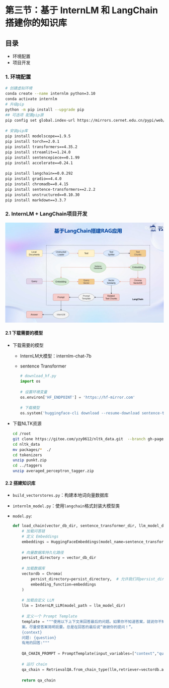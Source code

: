# 第三节：基于 InternLM 和 LangChain 搭建你的知识库



## 目录

- 环境配置
- 项目开发



### 1. 环境配置

```bash
# 创建虚拟环境
conda create --name internlm python=3.10
conda activate internlm
# 升级pip
python -m pip install --upgrade pip
## 可选项 配置pip源
pip config set global.index-url https://mirrors.cernet.edu.cn/pypi/web/simple

# 安装pip库 
pip install modelscope==1.9.5
pip install torch==2.0.1
pip install transformers==4.35.2
pip install streamlit==1.24.0
pip install sentencepiece==0.1.99
pip install accelerate==0.24.1

pip install langchain==0.0.292
pip install gradio==4.4.0
pip install chromadb==0.4.15
pip install sentence-transformers==2.2.2
pip install unstructured==0.10.30
pip install markdown==3.3.7
```



### 2. InternLM + LangChain项目开发

![image-20240110205220020](images/image-20240110205220020.png)

#### 2.1 下载需要的模型

- 下载需要的模型

  - InternLM大模型：internlm-chat-7b

  - sentence Transformer

    ```python
    # download_hf.py
    import os
    
    # 设置环境变量
    os.environ['HF_ENDPOINT'] = 'https://hf-mirror.com'
    
    # 下载模型
    os.system('huggingface-cli download --resume-download sentence-transformers/paraphrase-multilingual-MiniLM-L12-v2 --local-dir /root/data/model/sentence-transformer')
    
    ```

    

- 下载NLTK资源

  ```bash
  cd /root
  git clone https://gitee.com/yzy0612/nltk_data.git  --branch gh-pages
  cd nltk_data
  mv packages/*  ./
  cd tokenizers
  unzip punkt.zip
  cd ../taggers
  unzip averaged_perceptron_tagger.zip
  ```

  

#### 2.2 搭建知识库

- `build_vectorstores.py`：构建本地词向量数据库

- `internlm_model.py`：使用`langchain`格式封装大模型类

- `model.py`: 

  ```python
  def load_chain(vector_db_dir, sentence_transformer_dir, llm_model_dir):
      # 加载问答链
      # 定义 Embeddings
      embeddings = HuggingFaceEmbeddings(model_name=sentence_transformer_dir)
  
      # 向量数据库持久化路径
      persist_directory = vector_db_dir
  
      # 加载数据库
      vectordb = Chroma(
          persist_directory=persist_directory,  # 允许我们将persist_directory目录保存到磁盘上
          embedding_function=embeddings
      )
  
      # 加载自定义 LLM
      llm = InternLM_LLM(model_path = llm_model_dir)
  
      # 定义一个 Prompt Template
      template = """使用以下上下文来回答最后的问题。如果你不知道答案，就说你不知道，不要试图编造答
      案。尽量使答案简明扼要。总是在回答的最后说“谢谢你的提问！”。
      {context}
      问题: {question}
      有用的回答:"""
  
      QA_CHAIN_PROMPT = PromptTemplate(input_variables=["context","question"],template=template)
  
      # 运行 chain
      qa_chain = RetrievalQA.from_chain_type(llm,retriever=vectordb.as_retriever(),return_source_documents=True,chain_type_kwargs={"prompt":QA_CHAIN_PROMPT})
      
      return qa_chain
  ```

  